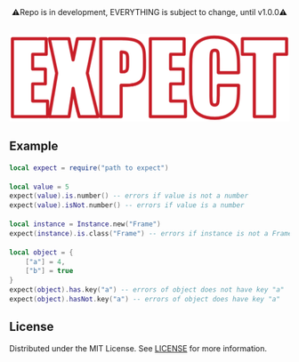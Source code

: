 <div align="center">⚠️Repo is in development, EVERYTHING is subject to change, until v1.0.0⚠️</div>
<br>

<p align="center" width="100%">
    <img src="./assets/logo.png">
</p>


## Example
```lua
local expect = require("path to expect")

local value = 5
expect(value).is.number() -- errors if value is not a number
expect(value).isNot.number() -- errors if value is a number

local instance = Instance.new("Frame")
expect(instance).is.class("Frame") -- errors if instance is not a Frame

local object = {
    ["a"] = 4,
    ["b"] = true
}
expect(object).has.key("a") -- errors of object does not have key "a"
expect(object).hasNot.key("a") -- errors of object does have key "a"
```

## License

Distributed under the MIT License. See [LICENSE](./LICENSE) for more information.
